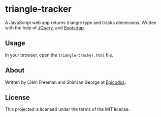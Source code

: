triangle-tracker
================

A JavaScript web app returns triangle type and tracks dimensions. Written with the help of [JQuery](http://jquery.com/), and [Bootstrap](http://http://getbootstrap.com/).

Usage
-----

In your browser, open the `triangle-tracker.html` file.


About
-----

Written by Clem Freeman and Shimran George at [Epicodus](http://www.epicodus.com/).

License
-------

This projected is licensed under the terms of the MIT license.
